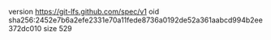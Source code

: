 version https://git-lfs.github.com/spec/v1
oid sha256:2452e7b6a2efe2331e70a11fede8736a0192de52a361aabcd994b2ee372dc010
size 529
